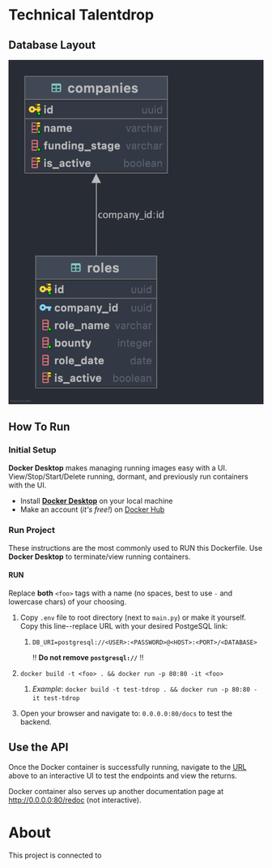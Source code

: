 # Technical Talentdrop

## Database Layout
<img src="images/db_diagram.png" alt="diagram">

## How To Run
### Initial Setup
**Docker Desktop** makes managing running images easy with a UI. View/Stop/Start/Delete running, dormant, and previously
run containers with the UI.
- Install **[Docker Desktop](https://www.docker.com/products/docker-desktop)** on your local machine
- Make an account (_it's free!_) on [Docker Hub](https://hub.docker.com/signup)

### Run Project
These instructions are the most commonly used to RUN this Dockerfile. Use **Docker Desktop** to terminate/view running
containers.

#### RUN
Replace **both** `<foo>` tags with a name (no spaces, best to use `-` and lowercase chars) of your choosing.
 
1. Copy `.env` file to root directory (next to `main.py`) or make it yourself. Copy this line--replace URL with your desired PostgeSQL link:
   1. ```dotenv
      DB_URI=postgresql://<USER>:<PASSWORD>@<HOST>:<PORT>/<DATABASE>
      ```
      :bangbang: **Do not remove `postgresql://`** :bangbang:


2. `docker build -t <foo> . && docker run -p 80:80 -it <foo>`
   1. _Example_: `docker build -t test-tdrop . && docker run -p 80:80 -it test-tdrop`
3. Open your browser and navigate to: `0.0.0.0:80/docs` to test the backend.
 

## Use the API
Once the Docker container is successfully running, navigate to the [URL](http://0.0.0.0:80/docs) above to an interactive
UI to test the endpoints and view the returns.

Docker container also serves up another documentation page at http://0.0.0.0:80/redoc (not interactive).


# About
This project is connected to 